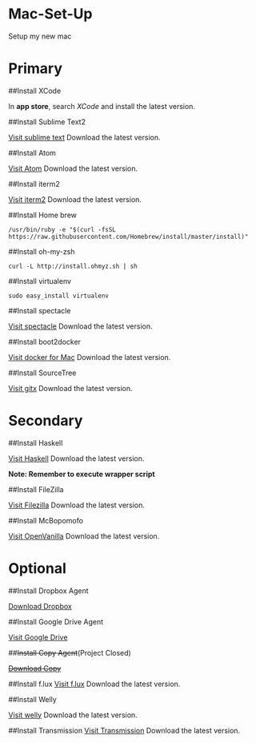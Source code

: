 Mac-Set-Up
==========

Setup my new mac

# Primary

##Install XCode

In **app store**, search *XCode* and install the latest version.

##Install Sublime Text2

[Visit sublime text](http://sublimetext.com/)
Download the latest version.

##Install Atom

[Visit Atom](https://atom.io/)
Download the latest version.

##Install iterm2

[Visit iterm2](http://iterm2.com)
Download the latest version.

##Install Home brew

`/usr/bin/ruby -e "$(curl -fsSL https://raw.githubusercontent.com/Homebrew/install/master/install)"`

##Install oh-my-zsh

`curl -L http://install.ohmyz.sh | sh`

##Install virtualenv

`sudo easy_install virtualenv`

##Install spectacle

[Visit spectacle](http://spectacleapp.com)
Download the latest version.

##Install boot2docker

[Visit docker for Mac](https://docs.docker.com/installation/mac/)
Download the latest version.

##Install SourceTree

[Visit gitx](http://gitx.frim.nl)
Download the latest version.

# Secondary

##Install Haskell

[Visit Haskell](http://www.haskell.org/platform/)
Download the latest version.

**Note: Remember to execute wrapper script**

##Install FileZilla

[Visit Filezilla](http://filezilla-project.org)
Download the latest version.

##Install McBopomofo

[Visit OpenVanilla](https://mcbopomofo.openvanilla.org)
Download the latest version.

# Optional

##Install Dropbox Agent

[Download Dropbox](https://www.dropbox.com/downloading?src=index&plat=mac)

##Install Google Drive Agent

[Visit Google Drive](http://www.google.com/drive/download/)

##~~Install Copy Agent~~(Project Closed)

~~[Download Copy](https://copy.com/install/mac/Copy.dmg)~~

##Install f.lux
[Visit f.lux](https://justgetflux.com)
Download the latest version.

##Install Welly

[Visit welly](https://code.google.com/p/welly/)
Download the latest version.

##Install Transmission
[Visit Transmission](http://www.transmissionbt.com/download/)
Download the latest version.